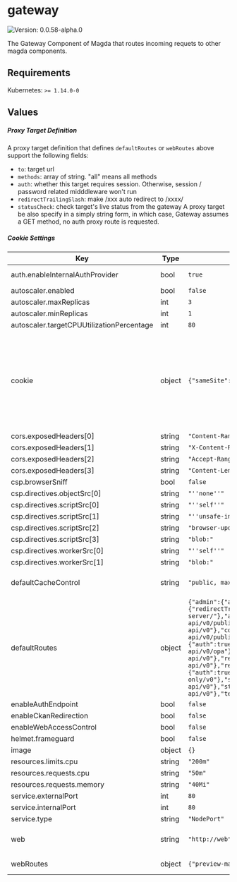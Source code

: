 # gateway

![Version: 0.0.58-alpha.0](https://img.shields.io/badge/Version-0.0.58-alpha.0-informational?style=flat-square)

The Gateway Component of Magda that routes incoming requets to other magda components.

## Requirements

Kubernetes: `>= 1.14.0-0`

## Values

##### Proxy Target Definition

A proxy target definition that defines `defaultRoutes` or `webRoutes` above support the following fields:
- `to`: target url
- `methods`: array of string. "all" means all methods
- `auth`: whether this target requires session. Otherwise, session / password related midddleware won't run
- `redirectTrailingSlash`: make /xxx auto redirect to /xxxx/
- `statusCheck`: check target's live status from the gateway
A proxy target be also specify in a simply string form, in which case, Gateway assumes a GET method, no auth proxy route is requested.

##### Cookie Settings

| Key | Type | Default | Description |
|-----|------|---------|-------------|
| auth.enableInternalAuthProvider | bool | `true` | Whether enable magda internal authentication provider.  @default true |
| autoscaler.enabled | bool | `false` |  |
| autoscaler.maxReplicas | int | `3` |  |
| autoscaler.minReplicas | int | `1` |  |
| autoscaler.targetCPUUtilizationPercentage | int | `80` |  |
| cookie | object | `{"sameSite":"lax"}` | Session cookie settings. Default value will be used if any options are left with blank. More info: https://github.com/expressjs/session#cookie Supported options are:  - `expires`: A fix cookie expire date. The expires option should not be set directly; instead only use the maxAge option. - `httpOnly`: Default: true. - `maxAge`: Default: 7 * 60 * 60 * 1000. - `path`: Default: '/'. - `sameSite`: Default: false (not set). - `secure1: Default: false (not set). |
| cors.exposedHeaders[0] | string | `"Content-Range"` |  |
| cors.exposedHeaders[1] | string | `"X-Content-Range"` |  |
| cors.exposedHeaders[2] | string | `"Accept-Ranges"` |  |
| cors.exposedHeaders[3] | string | `"Content-Length"` |  |
| csp.browserSniff | bool | `false` |  |
| csp.directives.objectSrc[0] | string | `"''none''"` |  |
| csp.directives.scriptSrc[0] | string | `"''self''"` |  |
| csp.directives.scriptSrc[1] | string | `"''unsafe-inline''"` |  |
| csp.directives.scriptSrc[2] | string | `"browser-update.org"` |  |
| csp.directives.scriptSrc[3] | string | `"blob:"` |  |
| csp.directives.workerSrc[0] | string | `"''self''"` |  |
| csp.directives.workerSrc[1] | string | `"blob:"` |  |
| defaultCacheControl | string | `"public, max-age=60"` | If a response that goes through the gateway doesn't set Cache-Control, it'll be set to this value. Set to null to disable. |
| defaultRoutes | object | `{"admin":{"auth":true,"to":"http://admin-api/v0"},"apidocs":{"redirectTrailingSlash":true,"to":"http://apidocs-server/"},"auth":{"auth":true,"to":"http://authorization-api/v0/public"},"content":{"auth":true,"to":"http://content-api/v0"},"correspondence":{"to":"http://correspondence-api/v0/public"},"opa":{"auth":true,"statusCheck":false,"to":"http://authorization-api/v0/opa"},"registry":{"auth":true,"to":"http://registry-api/v0"},"registry-auth":{"auth":true,"to":"http://registry-api/v0"},"registry-read-only":{"auth":true,"to":"http://registry-api-read-only/v0"},"search":{"auth":true,"to":"http://search-api/v0"},"storage":{"auth":true,"to":"http://storage-api/v0"},"tenant":{"auth":true,"to":"http://tenant-api/v0"}}` | Routes list here are available under `/api/v0/` path. See `Proxy Target Definition` for route format. |
| enableAuthEndpoint | bool | `false` |  |
| enableCkanRedirection | bool | `false` |  |
| enableWebAccessControl | bool | `false` |  |
| helmet.frameguard | bool | `false` |  |
| image | object | `{}` |  |
| resources.limits.cpu | string | `"200m"` |  |
| resources.requests.cpu | string | `"50m"` |  |
| resources.requests.memory | string | `"40Mi"` |  |
| service.externalPort | int | `80` |  |
| service.internalPort | int | `80` |  |
| service.type | string | `"NodePort"` |  |
| web | string | `"http://web"` | Default web route.  This is the last route of the proxy. Main UI should be served from here. |
| webRoutes | object | `{"preview-map":"http://preview-map:6110"}` | extra web routes. See `Proxy Target Definition` for route format. |